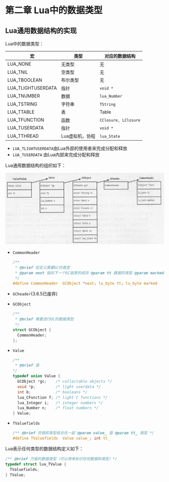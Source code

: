 # 第二章 Lua中的数据类型



## Lua通用数据结构的实现

Lua中的数据类型：

| 宏                 | 类型            | 对应的数据结构       |
| ------------------ | --------------- | -------------------- |
| LUA_NONE           | 无类型          | 无                   |
| LUA_TNIL           | 空类型          | 无                   |
| LUA_TBOOLEAN       | 布尔类型        | 无                   |
| LUA_TLIGHTUSERDATA | 指针            | `void *`             |
| LUA_TNUMBER        | 数据            | `lua_Number`         |
| LUA_TSTRING        | 字符串          | `TString`            |
| LUA_TTABLE         | 表              | Table                |
| LUA_TFUNCTION      | 函数            | `CClosure, LClosure` |
| LUA_TUSERDATA      | 指针            | `void *`             |
| LUA_TTHREAD        | Lua虚拟机，协程 | `lua_State`          |

- `LUA_TLIGHTUSERDATA`由Lua外部的使用者来完成分配和释放
- `LUA_TUSERDATA` 由Lua内部来完成分配和释放

Lua通用数据结构的组织如下：

![datatype_common](res/datatype_common.png)

- `CommonHeader`

  ```c
  /**
   * @brief 宏定义需要GC的类型
   * @param next 指向下一个GC链表的成员 @param tt 数据的类型 @param marked GC相关的标记位
   */
  #define CommonHeader	GCObject *next; lu_byte tt; lu_byte marked
  ```

- `GCheader`(3.6.5已废弃)

- `GCObject`

  ```c
  /**
   * @brief 需要进行GC的数据类型 
   */
  struct GCObject {
    CommonHeader;
  };
  ```

- `Value`

  ```c
  /**
   * @brief 值
  */
  typedef union Value {
    GCObject *gc;    /* collectable objects */
    void *p;         /* light userdata */
    int b;           /* booleans */
    lua_CFunction f; /* light C functions */
    lua_Integer i;   /* integer numbers */
    lua_Number n;    /* float numbers */
  } Value;
  ```

- `TValuefields`

  ```c
  /** @brief 将值和类型结合在一起 @param value_ 值 @param tt_ 类型 */
  #define TValuefields	Value value_; int tt_
  ```

Lua表示任何类型的数据结构定义如下：

```c
/** @brief 万能的数据类型（可以用来标识任何数据和类型）*/
typedef struct lua_TValue {
  TValuefields;
} TValue;
```

